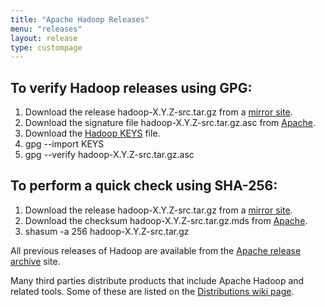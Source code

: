 ```yaml
---
title: "Apache Hadoop Releases"
menu: "releases"
layout: release
type: custompage
---
```



## To verify Hadoop releases using GPG:

1.  Download the release hadoop-X.Y.Z-src.tar.gz from a [mirror
    site](http://www.apache.org/dyn/closer.cgi/hadoop/common).
2.  Download the signature file hadoop-X.Y.Z-src.tar.gz.asc from
    [Apache](https://dist.apache.org/repos/dist/release/hadoop/common/).
3.  Download the [Hadoop
    KEYS](https://dist.apache.org/repos/dist/release/hadoop/common/KEYS)
    file.
4.  gpg --import KEYS
5.  gpg --verify hadoop-X.Y.Z-src.tar.gz.asc

## To perform a quick check using SHA-256:

1.  Download the release hadoop-X.Y.Z-src.tar.gz from a [mirror
    site](http://www.apache.org/dyn/closer.cgi/hadoop/common).
2.  Download the checksum hadoop-X.Y.Z-src.tar.gz.mds from
    [Apache](https://dist.apache.org/repos/dist/release/hadoop/common/).
3.  shasum -a 256 hadoop-X.Y.Z-src.tar.gz

All previous releases of Hadoop are available from the [Apache release
archive](https://archive.apache.org/dist/hadoop/common/) site.

Many third parties distribute products that include Apache Hadoop and
related tools. Some of these are listed on the [Distributions wiki
page](http://wiki.apache.org/hadoop/Distribution).
